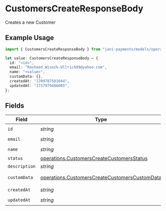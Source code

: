 # CustomersCreateResponseBody

Creates a new Customer

## Example Usage

```typescript
import { CustomersCreateResponseBody } from "jani-payments/models/operations";

let value: CustomersCreateResponseBody = {
  id: "<id>",
  email: "Rasheed.Wisozk-Ullrich99@yahoo.com",
  name: "<value>",
  customData: {},
  createdAt: "1709787581044",
  updatedAt: "1737979486005",
};
```

## Fields

| Field                                                                                                          | Type                                                                                                           | Required                                                                                                       | Description                                                                                                    |
| -------------------------------------------------------------------------------------------------------------- | -------------------------------------------------------------------------------------------------------------- | -------------------------------------------------------------------------------------------------------------- | -------------------------------------------------------------------------------------------------------------- |
| `id`                                                                                                           | *string*                                                                                                       | :heavy_check_mark:                                                                                             | N/A                                                                                                            |
| `email`                                                                                                        | *string*                                                                                                       | :heavy_check_mark:                                                                                             | N/A                                                                                                            |
| `name`                                                                                                         | *string*                                                                                                       | :heavy_check_mark:                                                                                             | N/A                                                                                                            |
| `status`                                                                                                       | [operations.CustomersCreateCustomersStatus](../../models/operations/customerscreatecustomersstatus.md)         | :heavy_minus_sign:                                                                                             | N/A                                                                                                            |
| `description`                                                                                                  | *string*                                                                                                       | :heavy_minus_sign:                                                                                             | N/A                                                                                                            |
| `customData`                                                                                                   | [operations.CustomersCreateCustomersCustomData](../../models/operations/customerscreatecustomerscustomdata.md) | :heavy_check_mark:                                                                                             | Any valid JSON value                                                                                           |
| `createdAt`                                                                                                    | *string*                                                                                                       | :heavy_check_mark:                                                                                             | N/A                                                                                                            |
| `updatedAt`                                                                                                    | *string*                                                                                                       | :heavy_check_mark:                                                                                             | N/A                                                                                                            |